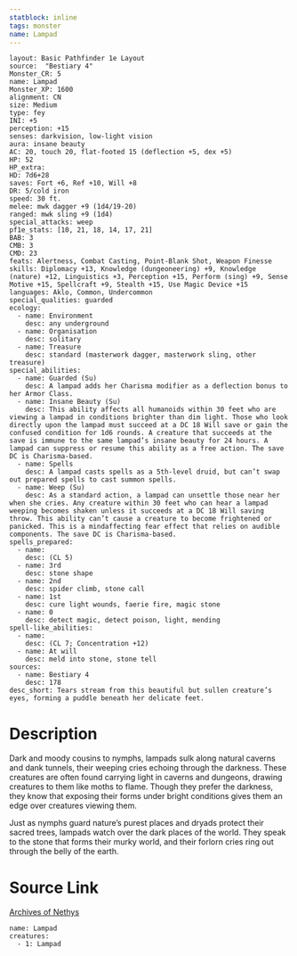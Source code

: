 ```yaml
---
statblock: inline
tags: monster
name: Lampad
---
```

```statblock
layout: Basic Pathfinder 1e Layout
source:  "Bestiary 4"
Monster_CR: 5
name: Lampad
Monster_XP: 1600
alignment: CN
size: Medium
type: fey
INI: +5
perception: +15
senses: darkvision, low-light vision
aura: insane beauty
AC: 20, touch 20, flat-footed 15 (deflection +5, dex +5)
HP: 52
HP_extra: 
HD: 7d6+28
saves: Fort +6, Ref +10, Will +8
DR: 5/cold iron
speed: 30 ft.
melee: mwk dagger +9 (1d4/19-20)
ranged: mwk sling +9 (1d4)
special_attacks: weep
pf1e_stats: [10, 21, 18, 14, 17, 21]
BAB: 3
CMB: 3
CMD: 23
feats: Alertness, Combat Casting, Point-Blank Shot, Weapon Finesse
skills: Diplomacy +13, Knowledge (dungeoneering) +9, Knowledge (nature) +12, Linguistics +3, Perception +15, Perform (sing) +9, Sense Motive +15, Spellcraft +9, Stealth +15, Use Magic Device +15
languages: Aklo, Common, Undercommon
special_qualities: guarded
ecology:
  - name: Environment
    desc: any underground
  - name: Organisation
    desc: solitary
  - name: Treasure
    desc: standard (masterwork dagger, masterwork sling, other treasure)
special_abilities:
  - name: Guarded (Su)
    desc: A lampad adds her Charisma modifier as a deflection bonus to her Armor Class.
  - name: Insane Beauty (Su)
    desc: This ability affects all humanoids within 30 feet who are viewing a lampad in conditions brighter than dim light. Those who look directly upon the lampad must succeed at a DC 18 Will save or gain the confused condition for 1d6 rounds. A creature that succeeds at the save is immune to the same lampad’s insane beauty for 24 hours. A lampad can suppress or resume this ability as a free action. The save DC is Charisma-based.
  - name: Spells
    desc: A lampad casts spells as a 5th-level druid, but can’t swap out prepared spells to cast summon spells.
  - name: Weep (Su)
    desc: As a standard action, a lampad can unsettle those near her when she cries. Any creature within 30 feet who can hear a lampad weeping becomes shaken unless it succeeds at a DC 18 Will saving throw. This ability can’t cause a creature to become frightened or panicked. This is a mindaffecting fear effect that relies on audible components. The save DC is Charisma-based.
spells_prepared:
  - name:
    desc: (CL 5)
  - name: 3rd
    desc: stone shape
  - name: 2nd
    desc: spider climb, stone call
  - name: 1st
    desc: cure light wounds, faerie fire, magic stone
  - name: 0
    desc: detect magic, detect poison, light, mending
spell-like_abilities:
  - name:
    desc: (CL 7; Concentration +12)
  - name: At will
    desc: meld into stone, stone tell
sources:
  - name: Bestiary 4
    desc: 178
desc_short: Tears stream from this beautiful but sullen creature’s eyes, forming a puddle beneath her delicate feet.
```
# Description
Dark and moody cousins to nymphs, lampads sulk along natural caverns and dank tunnels, their weeping cries echoing through the darkness. These creatures are often found carrying light in caverns and dungeons, drawing creatures to them like moths to flame. Though they prefer the darkness, they know that exposing their forms under bright conditions gives them an edge over creatures viewing them.

Just as nymphs guard nature’s purest places and dryads protect their sacred trees, lampads watch over the dark places of the world. They speak to the stone that forms their murky world, and their forlorn cries ring out through the belly of the earth.
# Source Link
[Archives of Nethys](https://aonprd.com/MonsterDisplay.aspx?ItemName=Lampad)
```encounter-table
name: Lampad
creatures:
  - 1: Lampad
```
